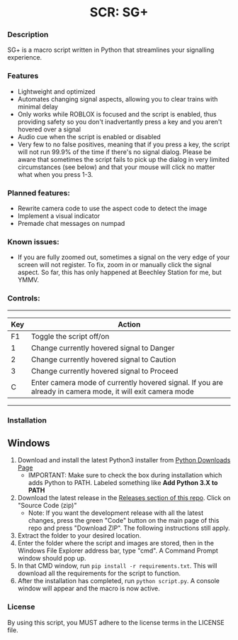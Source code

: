 <h1 align="center">SCR: SG+</h1>

### Description
SG+ is a macro script written in Python that streamlines your signalling experience.

### Features
- Lightweight and optimized
- Automates changing signal aspects, allowing you to clear trains with minimal delay
- Only works while ROBLOX is focused and the script is enabled, thus providing safety so you don't inadvertantly press a key and you aren't hovered over a signal
- Audio cue when the script is enabled or disabled
- Very few to no false positives, meaning that if you press a key, the script will not run 99.9% of the time if there's no signal dialog. Please be aware that sometimes the script fails to pick up the dialog in very limited circumstances (see below) and that your mouse will click no matter what when you press 1-3.

### Planned features:
- Rewrite camera code to use the aspect code to detect the image
- Implement a visual indicator
- Premade chat messages on numpad

### Known issues:
- If you are fully zoomed out, sometimes a signal on the very edge of your screen will not register. To fix, zoom in or manually click the signal aspect. So far, this has only happened at Beechley Station for me, but YMMV.

### Controls:

---
|Key|Action|
|---|---|
|F1|Toggle the script off/on|
|1|Change currently hovered signal to Danger|
|2|Change currently hovered signal to Caution|
|3|Change currently hovered signal to Proceed|
|C|Enter camera mode of currently hovered signal. If you are already in camera mode, it will exit camera mode|
---

### **Installation**

## Windows
1. Download and install the latest Python3 installer from [Python Downloads Page](https://www.python.org/downloads/)
   - IMPORTANT: Make sure to check the box during installation which adds Python to PATH. Labeled something like **Add Python 3.X to PATH**
2. Download the latest release in the [Releases section of this repo](https://github.com/ElectricityMachine/SCR-SGPlus/releases/). Click on "Source Code (zip)"
   - Note: If you want the development release with all the latest changes, press the green "Code" button on the main page of this repo and press "Download ZIP". The following instructions still apply.
4. Extract the folder to your desired location.
5. Enter the folder where the script and images are stored, then in the Windows File Explorer address bar, type "cmd". A Command Prompt window should pop up.
6. In that CMD window, run ``pip install -r requirements.txt``. This will download all the requirements for the script to function.
7. After the installation has completed, run ``python script.py``. A console window will appear and the macro is now active.

### License
By using this script, you MUST adhere to the license terms in the LICENSE file.
